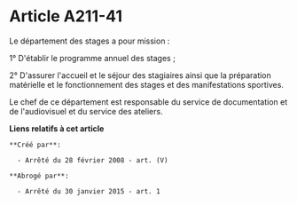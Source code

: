 # Article A211-41

Le département des stages a pour mission :

1° D'établir le programme annuel des stages ;

2° D'assurer l'accueil et le séjour des stagiaires ainsi que la préparation matérielle et le fonctionnement des stages et des
manifestations sportives.

Le chef de ce département est responsable du service de documentation et de l'audiovisuel et du service des ateliers.

**Liens relatifs à cet article**

	**Créé par**:

	  - Arrêté du 28 février 2008 - art. (V)

	**Abrogé par**:

	  - Arrêté du 30 janvier 2015 - art. 1
